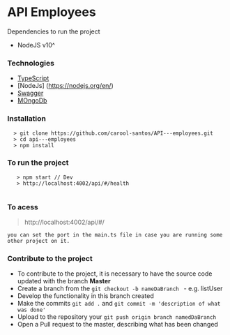 # API Employees

Dependencies to run the project

- NodeJS v10^

### Technologies

- [TypeScript](https://www.typescriptlang.org/)
- [NodeJs] (https://nodejs.org/en/)
- [Swagger](https://swagger.io/)
- [MOngoDb](https://www.mongodb.com/)
### Installation

```
  > git clone https://github.com/carool-santos/API---employees.git
  > cd api---employees
  > npm install
```

### To run the project

```
   > npm start // Dev
   > http://localhost:4002/api/#/health
  
```

### To acess

   > http://localhost:4002/api/#/

    you can set the port in the main.ts file in case you are running some other project on it. 
### Contribute to the project

- To contribute to the project, it is necessary to have the source code updated with the branch **Master**
- Create a branch from the `git checkout -b nameDaBranch ` - e.g. listUser
- Develop the functionality in this branch created
- Make the commits `git add .` and `git commit -m 'description of what was done'`
- Upload to the repository your `git push origin branch namedDaBranch`
- Open a Pull request to the master, describing what has been changed
